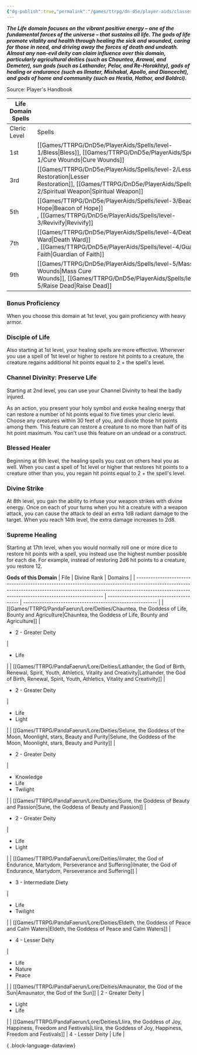 ```yaml
---
{"dg-publish":true,"permalink":"/games/ttrpg/dn-d5e/player-aids/classes/class-specialisations/cleric-life-domain/","tags":["TTRPG/DND/5e"]}
---
```



**_The Life domain focuses on the vibrant positive energy – one of the fundamental forces of the universe – that sustains all life. The gods of life promote vitality and health through healing the sick and wounded, caring for those in need, and driving away the forces of death and undeath. Almost any non-evil deity can claim influence over this domain, particularly agricultural deities (such as Chauntea, Arawai, and Demeter), sun gods (such as Lathander, Pelor, and Re-Horakhty), gods of healing or endurance (such as Ilmater, Mishakal, Apollo, and Diancecht), and gods of home and community (such as Hestia, Hathor, and Boldrci)._**

Source: Player's Handbook

|Life Domain Spells|   |
|---|---|
|Cleric Level|Spells|
|1st|[[Games/TTRPG/DnD5e/PlayerAids/Spells/level-1/Bless\|Bless]], [[Games/TTRPG/DnD5e/PlayerAids/Spells/level-1/Cure Wounds\|Cure Wounds]] |
|3rd|[[Games/TTRPG/DnD5e/PlayerAids/Spells/level-2/Lesser Restoration\|Lesser Restoration]], [[Games/TTRPG/DnD5e/PlayerAids/Spells/level-2/Spiritual Weapon\|Spiritual Weapon]] |
|5th|[[Games/TTRPG/DnD5e/PlayerAids/Spells/level-3/Beacon of Hope\|Beacon of Hope]] , [[Games/TTRPG/DnD5e/PlayerAids/Spells/level-3/Revivify\|Revivify]] |
|7th|[[Games/TTRPG/DnD5e/PlayerAids/Spells/level-4/Death Ward\|Death Ward]] , [[Games/TTRPG/DnD5e/PlayerAids/Spells/level-4/Guardian of Faith\|Guardian of Faith]] |
|9th|[[Games/TTRPG/DnD5e/PlayerAids/Spells/level-5/Mass Cure Wounds\|Mass Cure Wounds]], [[Games/TTRPG/DnD5e/PlayerAids/Spells/level-5/Raise Dead\|Raise Dead]] |

### Bonus Proficiency

When you choose this domain at 1st level, you gain proficiency with heavy armor.

### Disciple of Life

Also starting at 1st level, your healing spells are more effective. Whenever you use a spell of 1st level or higher to restore hit points to a creature, the creature regains additional hit points equal to 2 + the spell's level.

### Channel Divinity: Preserve Life

Starting at 2nd level, you can use your Channel Divinity to heal the badly injured.

As an action, you present your holy symbol and evoke healing energy that can restore a number of hit points equal to five times your cleric level. Choose any creatures within 30 feet of you, and divide those hit points among them. This feature can restore a creature to no more than half of its hit point maximum. You can't use this feature on an undead or a construct.

### Blessed Healer

Beginning at 6th level, the healing spells you cast on others heal you as well. When you cast a spell of 1st level or higher that restores hit points to a creature other than you, you regain hit points equal to 2 + the spell's level.

### Divine Strike

At 8th level, you gain the ability to infuse your weapon strikes with divine energy. Once on each of your turns when you hit a creature with a weapon attack, you can cause the attack to deal an extra 1d8 radiant damage to the target. When you reach 14th level, the extra damage increases to 2d8.

### Supreme Healing

Starting at 17th level, when you would normally roll one or more dice to restore hit points with a spell, you instead use the highest number possible for each die. For example, instead of restoring 2d6 hit points to a creature, you restore 12.

**Gods of this Domain**
| File                                                                                                                                                                                                                         | Divine Rank                              | Domains                                                   |
| ---------------------------------------------------------------------------------------------------------------------------------------------------------------------------------------------------------------------------- | ---------------------------------------- | --------------------------------------------------------- |
| [[Games/TTRPG/PandaFaerun/Lore/Deities/Chauntea, the Goddess of Life, Bounty and Agriculture\|Chauntea, the Goddess of Life, Bounty and Agriculture]]                                                                     | <ul><li>2 - Greater Deity</li></ul>      | <ul><li>Life</li></ul>                                    |
| [[Games/TTRPG/PandaFaerun/Lore/Deities/Lathander, the God of Birth, Renewal, Spirit, Youth, Athletics, Vitality and Creativity\|Lathander, the God of Birth, Renewal, Spirit, Youth, Athletics, Vitality and Creativity]] | <ul><li>2 - Greater Deity</li></ul>      | <ul><li>Life</li><li>Light</li></ul>                      |
| [[Games/TTRPG/PandaFaerun/Lore/Deities/Selune, the Goddess of the Moon, Moonlight, stars, Beauty and Purity\|Selune, the Goddess of the Moon, Moonlight, stars, Beauty and Purity]]                                       | <ul><li>2 - Greater Deity</li></ul>      | <ul><li>Knowledge</li><li>Life</li><li>Twilight</li></ul> |
| [[Games/TTRPG/PandaFaerun/Lore/Deities/Sune, the Goddess of Beauty and Passion\|Sune, the Goddess of Beauty and Passion]]                                                                                                 | <ul><li>2 - Greater Deity</li></ul>      | <ul><li>Life</li><li>Light</li></ul>                      |
| [[Games/TTRPG/PandaFaerun/Lore/Deities/ilmater, the God of Endurance, Martydom, Perseverance and Suffering\|ilmater, the God of Endurance, Martydom, Perseverance and Suffering]]                                         | <ul><li>3 - Intermediate Diety</li></ul> | <ul><li>Life</li><li>Twilight</li></ul>                   |
| [[Games/TTRPG/PandaFaerun/Lore/Deities/Eldeth, the Goddess of Peace and Calm Waters\|Eldeth, the Goddess of Peace and Calm Waters]]                                                                                       | <ul><li>4 - Lesser Deity</li></ul>       | <ul><li>Life</li><li>Nature</li><li>Peace</li></ul>       |
| [[Games/TTRPG/PandaFaerun/Lore/Deities/Amaunator,  the God of the Sun\|Amaunator,  the God of the Sun]]                                                                                                                   | 2 - Greater Deity                        | <ul><li>Light</li><li>Life</li></ul>                      |
| [[Games/TTRPG/PandaFaerun/Lore/Deities/Lliira, the Goddess of Joy, Happiness, Freedom and Festivals\|Lliira, the Goddess of Joy, Happiness, Freedom and Festivals]]                                                       | 4 - Lesser Deity                         | Life                                                      |

{ .block-language-dataview}